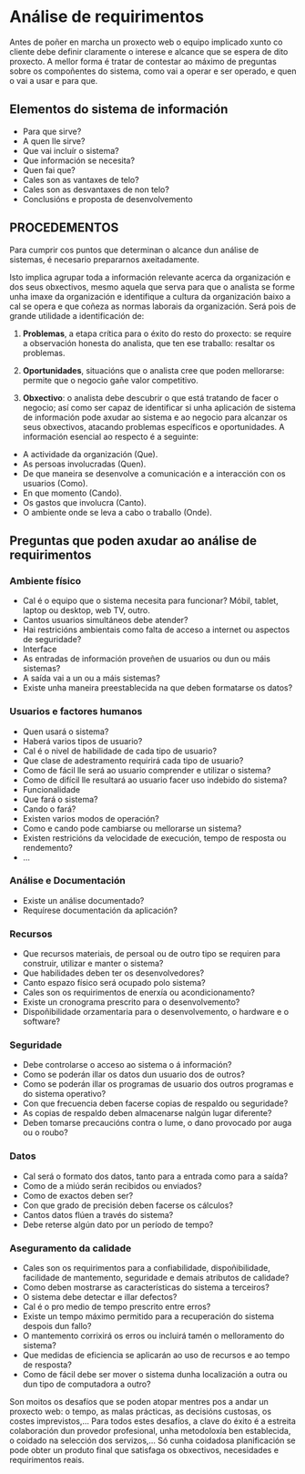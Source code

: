 # Análise de requirimentos

Antes de poñer en marcha un proxecto web o equipo implicado xunto co cliente debe definir claramente o interese e alcance que se espera de dito proxecto. A mellor forma é tratar de contestar ao máximo de preguntas sobre os compoñentes do sistema, como vai a operar e ser operado, e quen o vai a usar e para que.

## Elementos do sistema de información

- Para que sirve?
- A quen lle sirve?
- Que vai incluír o sistema?
- Que información se necesita?
- Quen fai que?
- Cales son as vantaxes de telo?
- Cales son as desvantaxes de non telo?
- Conclusións e proposta de desenvolvemento

## PROCEDEMENTOS

Para cumprir cos puntos que determinan o alcance dun análise de sistemas, é necesario prepararnos axeitadamente.

Isto implica agrupar toda a información relevante acerca da organización e dos seus obxectivos, mesmo aquela que serva para que o analista se forme unha imaxe da organización e identifique a cultura da organización baixo a cal se opera e que coñeza as normas laborais da organización.
Será pois de grande utilidade a identificación de:

1. **Problemas**, a etapa crítica para o éxito do resto do proxecto: se require a observación honesta do analista, que ten ese traballo: resaltar os problemas.

2. **Oportunidades**, situacións que o analista cree que poden mellorarse: permite que o negocio gañe valor competitivo.

3. **Obxectivo**: o analista debe descubrir o que está tratando de facer o negocio; así como ser capaz de identificar si unha aplicación de sistema de información pode axudar ao sistema e ao negocio para alcanzar os seus obxectivos, atacando problemas específicos e oportunidades.
A información esencial ao respecto é a seguinte:

- A actividade da organización (Que).
- As persoas involucradas (Quen).
- De que maneira se desenvolve a comunicación e a interacción con os usuarios (Como).
- En que momento (Cando).
- Os gastos que involucra (Canto).
- O ambiente onde se leva a cabo o traballo (Onde).

## Preguntas que poden axudar ao análise de requirimentos

### Ambiente físico

- Cal é o equipo que o sistema necesita para funcionar? Móbil, tablet, laptop ou desktop, web TV, outro.
- Cantos usuarios simultáneos debe atender?
- Hai restricións ambientais como falta de acceso a internet ou aspectos de seguridade?
- Interface
- As entradas de información proveñen de usuarios ou dun ou máis sistemas?
- A saída vai a un ou a máis sistemas?
- Existe unha maneira preestablecida na que deben formatarse os datos?

### Usuarios e factores humanos

- Quen usará o sistema?
- Haberá varios tipos de usuario?
- Cal é o nivel de habilidade de cada tipo de usuario?
- Que clase de adestramento requirirá cada tipo de usuario?
- Como de fácil lle será ao usuario comprender e utilizar o sistema?
- Como de difícil lle resultará ao usuario facer uso indebido do sistema?
- Funcionalidade
- Que fará o sistema?
- Cando o fará?
- Existen varios modos de operación?
- Como e cando pode cambiarse ou mellorarse un sistema?
- Existen restricións da velocidade de execución, tempo de resposta ou rendemento?
- ...

### Análise e Documentación

- Existe un análise documentado?
- Requírese documentación da aplicación?

### Recursos

- Que recursos materiais, de persoal ou de outro tipo se requiren para construir, utilizar e manter o sistema?
- Que habilidades deben ter os desenvolvedores?
- Canto espazo físico será ocupado polo sistema?
- Cales son os requirimentos de enerxía ou acondicionamento?
- Existe un cronograma prescrito para o desenvolvemento?
- Dispoñibilidade orzamentaria para o desenvolvemento, o hardware e o software?

### Seguridade

- Debe controlarse o acceso ao sistema o á información?
- Como se poderán illar os datos dun usuario dos de outros?
- Como se poderán illar os programas de usuario dos outros programas e do sistema operativo?
- Con que frecuencia deben facerse copias de respaldo ou seguridade?
- As copias de respaldo deben almacenarse nalgún lugar diferente?
- Deben tomarse precaucións contra o lume, o dano provocado por auga ou o roubo?

### Datos

- Cal será o formato dos datos, tanto para a entrada como para a saída?
- Como de a miúdo serán recibidos ou enviados?
- Como de exactos deben ser?
- Con que grado de precisión deben facerse os cálculos?
- Cantos datos flúen a través do sistema?
- Debe reterse algún dato por un período de tempo?

### Aseguramento da calidade

- Cales son os requirimentos para a confiabilidade, dispoñibilidade, facilidade de mantemento, seguridade e demais atributos de calidade?
- Como deben mostrarse as características do sistema a terceiros?
- O sistema debe detectar e illar defectos?
- Cal é o pro medio de tempo prescrito entre erros?
- Existe un tempo máximo permitido para a recuperación do sistema despois dun fallo?
- O mantemento corrixirá os erros ou incluirá tamén o melloramento do sistema?
- Que medidas de eficiencia se aplicarán ao uso de recursos e ao tempo de resposta?
- Como de fácil debe ser mover o sistema dunha localización a outra ou dun tipo de computadora a outro?

Son moitos os desafíos que se poden atopar mentres pos a andar un proxecto web: o tempo, as malas prácticas, as decisións custosas, os costes imprevistos,...
Para todos estes desafíos, a clave do éxito é a estreita colaboración dun provedor profesional, unha metodoloxía ben establecida, o coidado na selección dos servizos,...
Só cunha coidadosa planificación se pode obter un produto final que satisfaga os obxectivos, necesidades e requirimentos reais.
